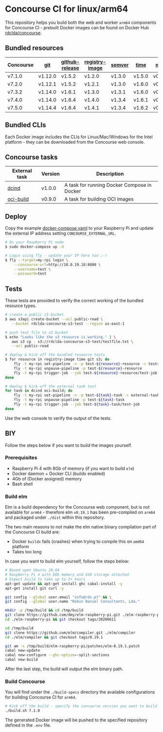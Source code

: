 # Concourse CI for linux/arm64

This repository helps you build both the web and worker `arm64` components for Concourse CI - prebuilt Docker images can be found on Docker Hub [rdclda/concourse](https://hub.docker.com/repository/docker/rdclda/concourse).

## Bundled resources

| Concourse | [git](https://github.com/concourse/git-resource) | [github-release](https://github.com/concourse/github-release-resource) | [registry-image](https://github.com/concourse/registry-image-resource) | [semver](https://github.com/concourse/semver-resource) | [time](https://github.com/concourse/time-resource) | [mock](https://github.com/concourse/mock-resource) | [s3](https://github.com/concourse/s3-resource) | [slack-alert](https://github.com/arbourd/concourse-slack-alert-resource) |
|--- |--- |--- |--- |--- |--- |--- |--- |--- |
| v7.1.0 | v1.12.0 | v1.5.2 | v1.2.0 | v1.3.0 | v1.5.0 | v0.11.1 | v1.1.1 | v0.15.0 |
| v7.2.0 | v1.12.1 | v1.5.2 | v1.2.1 | v1.3.0 | v1.6.0 | v0.11.1 | v1.1.1 | v0.15.0 |
| v7.3.2 | v1.14.0 | v1.6.1 | v1.3.0 | v1.3.1 | v1.6.0 | v0.11.2 | v1.1.1 | v0.15.0 |
| v7.4.0 | v1.14.0 | v1.6.4 | v1.4.0 | v1.3.4 | v1.6.1 | v0.12.2 | v1.1.2 | v0.15.0 |
| v7.5.0 | v1.14.4 | v1.6.4 | v1.4.1 | v1.3.4 | v1.6.2 | v0.12.3 | v1.1.3 | v0.15.0 |

## Bundled CLIs

Each Docker image includes the CLIs for Linux/Mac/Windows for the Intel platform - they can be downloaded from the Concourse web console.

## Concourse tasks

| External task | Version | Description |
|--- |--- |--- |
| [dcind](https://github.com/robinhuiser/concourse-arm64/tree/main/external-tasks/dcind) | v1.0.0 | A task for running Docker Compose in Docker | 
| [oci-build](https://github.com/concourse/oci-build-task) | v0.9.0 | A task for building OCI images |

## Deploy

Copy the example [docker-compose.yaml](./docker-compose.yaml) to your Raspberry Pi and update the external IP address setting `CONCOURSE_EXTERNAL_URL`.

~~~bash
# On your Raspberry Pi node
$ sudo docker-compose up -d

# Login using fly - update your IP here too ;-)
$ fly --target=my-rpi login \
    --concourse-url=http://10.0.19.18:8080 \
    --username=test \
    --password=test                                                        
~~~

## Tests

These tests are provided to verify the correct working of the bundled resource types. 

~~~bash
# create a public s3 bucket
$ aws s3api create-bucket --acl public-read \
   --bucket rdclda-concourse-s3-test --region us-east-1

# push test file to s3 bucket
$ echo "Looks like the s3 resource is working." | \
   aws s3 cp - s3://rdclda-concourse-s3-test/testfile.txt \
   --acl public-read

# deploy & kick off the bundled resource tests
$ for resource in registry-image time git s3; do
    fly -t my-rpi set-pipeline -n -p test-${resource}-resource -c tests/$resource-resource.yaml
    fly -t my-rpi unpause-pipeline -p test-${resource}-resource
    fly -t my-rpi trigger-job --job test-${resource}-resource/test-job
done

# deploy & kick off the external task test
for task in dcind oci-build; do
    fly -t my-rpi set-pipeline -n -p test-${task}-task -c external-tasks/${task}/example/pipe.yaml && \
    fly -t my-rpi unpause-pipeline -p test-${task}-task
    fly -t my-rpi trigger-job --job test-${task}-task/test-job
done
~~~

Use the web console to verify the output of the tests.

## BIY

Follow the steps below if you want to build the images yourself.
### Prerequisites

* Raspberry Pi 4 with 8Gb of memory (if you want to build `elm`)
* Docker daemon + Docker CLI (buildx enabled)
* 4Gb of (Docker assigned) memory
* Bash shell

### Build elm

Elm is a build dependency for the Concourse web component, but is not available for `arm64` - therefore elm `v0.19.1` has been pre-compiled on `arm64` and packaged under `./dist` within this repository.

The two main reasons to not make the elm native binary compilation part of the Concourse CI build are:

* Docker `buildx` fails (crashes) when trying to compile this on `amd64` platform
* Takes too long

In case you want to build elm yourself, follow the steps below:

~~~bash
# Based upon Ubuntu 20.04
# Raspberry Pi 4 with 8Gb memory and SSD storage attached
# Expect build to take up to 3+ hours
apt-get update && apt-get install ghc cabal-install -y
apt-get install git curl -y

git config --global user.email "info@rdc.pt" && \
git config --global user.name "Robin Daniel Consultants, Lda."

mkdir -p /tmp/build && cd /tmp/build
git clone https://github.com/dmy/elm-raspberry-pi.git ./elm-raspberry-pi
cd ./elm-raspberry-pi && git checkout tags/20200611

cd /tmp/build
git clone https://github.com/elm/compiler.git ./elm/compiler
cd ./elm/compiler && git checkout tags/0.19.1

git am -s /tmp/build/elm-raspberry-pi/patches/elm-0.19.1.patch
cabal new-update
cabal new-configure --ghc-option=-split-sections
cabal new-build
~~~

After the last step, the build will output the elm binary path.

### Build Concourse

You will find under the `./build-specs` directory the available configurations for building Concourse CI for `arm64`.

~~~bash
# Kick off the build - specify the concourse version you want to build
./build.sh 7.1.0
~~~

The generated Docker image will be pushed to the specified repository defined in the `.env` file.
